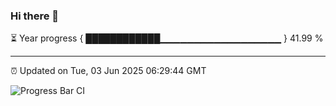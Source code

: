 ### Hi there 👋

⏳ Year progress { ████████████▁▁▁▁▁▁▁▁▁▁▁▁▁▁▁▁▁▁ } 41.99 %

---

⏰ Updated on Tue, 03 Jun 2025 06:29:44 GMT

![Progress Bar CI](https://github.com/liununu/liununu/workflows/Progress%20Bar%20CI/badge.svg)
